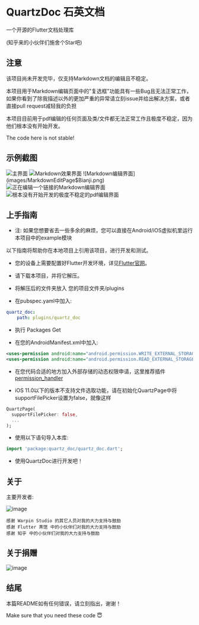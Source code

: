 # QuartzDoc 石英文档

一个开源的Flutter文档处理库

(知乎来的小伙伴们施舍个Star吧)

## 注意

该项目尚未开发完毕，仅支持Markdown文档的编辑且不稳定。

本项目用于Markdown编辑页面中的"复选框"功能具有一些Bug且无法正常工作，如果你看到了除我描述以外的更加严重的异常请立刻issue并给出解决方案，或者直接pull request减轻我的负担

本项目目前用于pdf编辑的任何页面及类/文件都无法正常工作且极度不稳定，因为他们根本没有开始开发。

The code here is not stable!
## 示例截图
![主界面](images/QuartzPage.png)
![Markdown效果界面](images/MarkdownEditPage$Xiaoguo.png)
![Markdown编辑界面](images/MarkdownEditPage$Bianji.png)
![正在编辑一个链接的Markdown编辑界面](images/MarkdownEditPage$Bianji$Lianjie.png)
![根本没有开始开发的极度不稳定的pdf编辑界面](images/PdfEditPage.png)

## 上手指南

* 注: 如果您想要省去一些多余的麻烦，您可以直接在Android/iOS虚拟机里运行本项目中的example模块

以下指南将帮助你在本地项目上引用该项目，进行开发和测试。

- 您的设备上需要配置好Flutter开发环境，详见[Flutter官网](https://flutter-io.cn/docs/get-started/install)。

- 请下载本项目，并将它解压。

- 将解压后的文件夹放入 您的项目文件夹/plugins

- 在pubspec.yaml中加入: 
```yaml
quartz_doc:
    path: plugins/quartz_doc
```

- 执行 Packages Get

- 在您的AndroidManifest.xml中加入:
```xml
<uses-permission android:name="android.permission.WRITE_EXTERNAL_STORAGE"/>
<uses-permission android:name="android.permission.READ_EXTERNAL_STORAGE"/>
```

- 在您代码合适的地方加入外部存储的动态权限申请，这里推荐插件[permission_handler](https://pub.flutter-io.cn/packages/permission_handler)

- iOS 11.0以下的版本不支持文件选取功能，请在初始化QuartzPage中将supportFilePicker设置为false，就像这样
```dart
QuartzPage(
  supportFilePicker: false,
  ...
);
```

- 使用以下语句导入本库:
```dart
import 'package:quartz_doc/quartz_doc.dart';
```

- 使用QuartzDoc进行开发吧！

## 关于

主要开发者:

![image](images/ResetPower.png)

```text
感谢 Warpin Studio 的其它人员对我的大力支持与鼓励
感谢 Flutter 茶馆 中的小伙伴们对我的大力支持与鼓励
感谢 知乎 中的小伙伴们对我的大力支持与鼓励
```

## 关于捐赠

![image](images/WeChatPay.jpeg)

## 结尾

本篇README如有任何错误，请立刻指出，谢谢！

Make sure that you need these code 😇